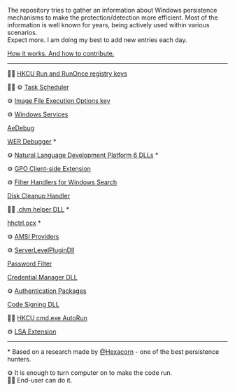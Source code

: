 <!-- NO WORRIES ABOUT EDITING THIS FILE. I WILL UPDATE IT WHEN NEW FILE WITH DETAILS IS ADDED -->
The repository tries to gather an information about Windows persistence mechanisms to make the protection/detection more efficient. Most of the information is well known for years, being actively used within various scenarios.  
Expect more. I am doing my best to add new entries each day.  

[How it works. And how to contribute.](HowItWorks.md)

* * *
<!-- NO WORRIES ABOUT EDITING THIS FILE. I WILL UPDATE IT WHEN NEW FILE WITH DETAILS IS ADDED -->

👨‍💼 [HKCU Run and RunOnce registry keys](Data/run.md) 

<!-- [HKLM `Run` and `RunOnce` registry keys](Data/runonce.md) -->

👨‍💼 ⚙ [Task Scheduler](Data/taskscheduler.md) 

⚙ [Image File Execution Options key](Data/ifeo.md) 

⚙ [Windows Services](Data/services.md) 

[AeDebug](Data/aedebug.md)

[WER Debugger](Data/wer_debugger.md) *

⚙ [Natural Language Development Platform 6 DLLs](Data/naturallanguage6.md) *

⚙ [GPO Client-side Extension](Data/gpoextension.md)

⚙ [Filter Handlers for Windows Search](Data/ifilters.md)

[Disk Cleanup Handler](Data/diskcleanuphandler.md)

👨‍💼 [.chm helper DLL](Data/htmlhelpauthor.md) *

[hhctrl.ocx](Data/hhctrl.md) *

⚙ [AMSI Providers](Data/amsi.md)

⚙ [ServerLevelPluginDll](Data/serverlevelplugindll.md)

[Password Filter](Data/passwordfilter.md)

[Credential Manager DLL](Data/credmandll.md)

⚙ [Authentication Packages](Data/authenticationpackages.md)

[Code Signing DLL](Data/codesigning.md)

👨‍💼 [HKCU cmd.exe AutoRun](Data/cmdautorun.md)

⚙ [LSA Extension](Data/lsaaextension.md)

<!-- NO WORRIES ABOUT EDITING THIS FILE. I WILL UPDATE IT WHEN NEW FILE WITH DETAILS IS ADDED -->
* * *

\* Based on a research made by [@Hexacorn](https://twitter.com/Hexacorn) - one of the best persistence hunters.


⚙ It is enough to turn computer on to make the code run.  
👨‍💼 End-user can do it.  
 

